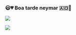 ### 😃💔 Boa tarde neymar 🇦🇴🎱

![](https://media.tenor.com/LsYPAE9JiP8AAAAd/rolando-ronaldo.gif)

![](https://media.tenor.com/ByFHQDYTQ2oAAAAd/sadas.gif)
